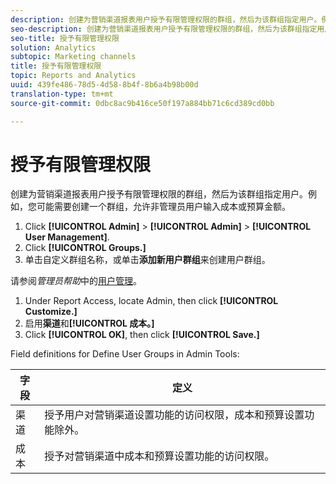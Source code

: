 ```yaml
---
description: 创建为营销渠道报表用户授予有限管理权限的群组，然后为该群组指定用户。例如，您可能需要创建一个群组，允许非管理员用户输入成本或预算金额。
seo-description: 创建为营销渠道报表用户授予有限管理权限的群组，然后为该群组指定用户。例如，您可能需要创建一个群组，允许非管理员用户输入成本或预算金额。
seo-title: 授予有限管理权限
solution: Analytics
subtopic: Marketing channels
title: 授予有限管理权限
topic: Reports and Analytics
uuid: 439fe486-78d5-4d58-8b4f-8b6a4b98b00d
translation-type: tm+mt
source-git-commit: 0dbc8ac9b416ce50f197a884bb71c6cd389cd0bb

---
```



# 授予有限管理权限

创建为营销渠道报表用户授予有限管理权限的群组，然后为该群组指定用户。例如，您可能需要创建一个群组，允许非管理员用户输入成本或预算金额。

1. Click **[!UICONTROL Admin]** &gt; **[!UICONTROL Admin]** &gt; **[!UICONTROL User Management]**.
1. Click **[!UICONTROL Groups.]**
1.  单击自定义群组名称，或单击&#x200B;**添加新用户群组**&#x200B;来创建用户群组。

   请参阅&#x200B;*管理员帮助*&#x200B;中的[用户管理](https://marketing.adobe.com/resources/help/en_US/reference/user_management.html)。

1. Under Report Access, locate Admin, then click **[!UICONTROL Customize.]**
1.  启用&#x200B;**渠道**&#x200B;和&#x200B;**[!UICONTROL 成本。]**
1. Click **[!UICONTROL OK]**, then click **[!UICONTROL Save.]**

Field definitions for Define User Groups in Admin Tools:

| 字段 | 定义 |
|--- |--- |
| 渠道 | 授予用户对营销渠道设置功能的访问权限，成本和预算设置功能除外。 |
| 成本 | 授予对营销渠道中成本和预算设置功能的访问权限。 |
